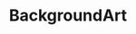 ---
title: BackgroundArt
crosslinks:
- MinimalWallpaper
- ImaginaryLandscapes
- Pixiv
- anime
- conceptart
---